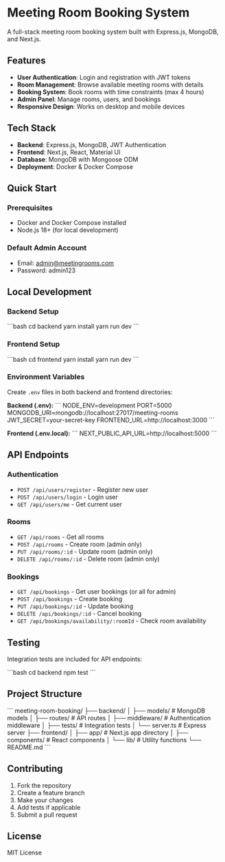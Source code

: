 # Meeting Room Booking System

A full-stack meeting room booking system built with Express.js, MongoDB, and Next.js.

## Features

- **User Authentication**: Login and registration with JWT tokens
- **Room Management**: Browse available meeting rooms with details
- **Booking System**: Book rooms with time constraints (max 4 hours)
- **Admin Panel**: Manage rooms, users, and bookings
- **Responsive Design**: Works on desktop and mobile devices

## Tech Stack

- **Backend**: Express.js, MongoDB, JWT Authentication
- **Frontend**: Next.js, React, Material UI
- **Database**: MongoDB with Mongoose ODM
- **Deployment**: Docker & Docker Compose

## Quick Start

### Prerequisites

- Docker and Docker Compose installed
- Node.js 18+ (for local development)

### Default Admin Account

- Email: admin@meetingrooms.com
- Password: admin123

## Local Development

### Backend Setup

\`\`\`bash
cd backend
yarn install
yarn run dev
\`\`\`

### Frontend Setup

\`\`\`bash
cd frontend
yarn install
yarn run dev
\`\`\`

### Environment Variables

Create `.env` files in both backend and frontend directories:

**Backend (.env):**
\`\`\`
NODE_ENV=development
PORT=5000
MONGODB_URI=mongodb://localhost:27017/meeting-rooms
JWT_SECRET=your-secret-key
FRONTEND_URL=http://localhost:3000
\`\`\`

**Frontend (.env.local):**
\`\`\`
NEXT_PUBLIC_API_URL=http://localhost:5000
\`\`\`

## API Endpoints

### Authentication

- `POST /api/users/register` - Register new user
- `POST /api/users/login` - Login user
- `GET /api/users/me` - Get current user

### Rooms

- `GET /api/rooms` - Get all rooms
- `POST /api/rooms` - Create room (admin only)
- `PUT /api/rooms/:id` - Update room (admin only)
- `DELETE /api/rooms/:id` - Delete room (admin only)

### Bookings

- `GET /api/bookings` - Get user bookings (or all for admin)
- `POST /api/bookings` - Create booking
- `PUT /api/bookings/:id` - Update booking
- `DELETE /api/bookings/:id` - Cancel booking
- `GET /api/bookings/availability/:roomId` - Check room availability

## Testing

Integration tests are included for API endpoints:

\`\`\`bash
cd backend
npm test
\`\`\`

## Project Structure

\`\`\`
meeting-room-booking/
├── backend/
│ ├── models/ # MongoDB models
│ ├── routes/ # API routes
│ ├── middleware/ # Authentication middleware
│ ├── tests/ # Integration tests
│ └── server.ts # Express server
├── frontend/
│ ├── app/ # Next.js app directory
│ ├── components/ # React components
│ └── lib/ # Utility functions
└── README.md
\`\`\`

## Contributing

1. Fork the repository
2. Create a feature branch
3. Make your changes
4. Add tests if applicable
5. Submit a pull request

## License

MIT License
